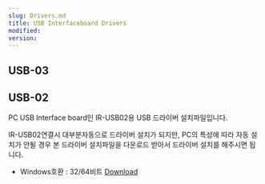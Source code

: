 ```yaml
---
slug: Drivers.md
title: USB Interfaceboard Drivers
modified: 
version:
---
```


## USB-03

## USB-02
PC USB Interface board인 IR-USB02용 USB 드라이버 설치파일입니다.  
  
IR-USB02연결시 대부분자동으로 드라이버 설치가 되지만, PC의 특성에 따라 자동 설치가 안될 경우 본 드라이버 설치파일을 다운로드 받아서 드라이버 설치를 해주시면 됩니다.  
  
- Windows호환 : 32/64비트  <a class="downloadbtn" href="./data/USB02_CH341SER.zip">Download</a>
